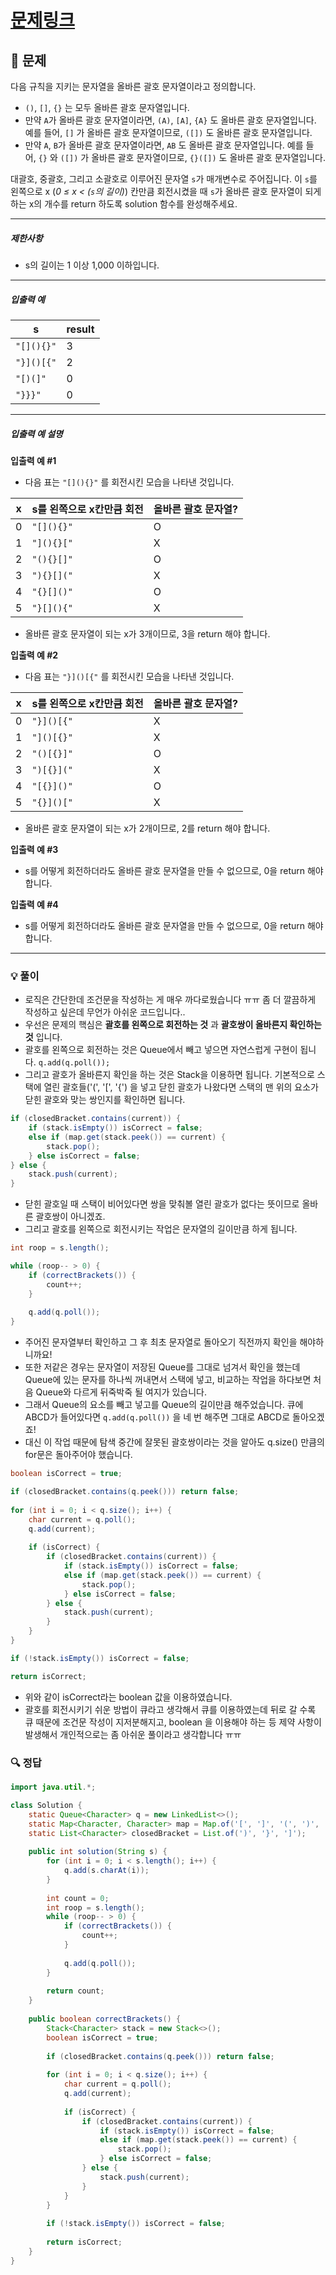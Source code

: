 # [문제링크](https://school.programmers.co.kr/learn/courses/30/lessons/76502)

## 📝 문제

다음 규칙을 지키는 문자열을 올바른 괄호 문자열이라고 정의합니다.

- `()`, `[]`, `{}` 는 모두 올바른 괄호 문자열입니다.
- 만약 `A`가 올바른 괄호 문자열이라면, `(A)`, `[A]`, `{A}` 도 올바른 괄호 문자열입니다. 예를 들어, `[]` 가 올바른 괄호 문자열이므로, `([])` 도 올바른 괄호 문자열입니다.
- 만약 `A`, `B`가 올바른 괄호 문자열이라면, `AB` 도 올바른 괄호 문자열입니다. 예를 들어, `{}` 와 `([])` 가 올바른 괄호 문자열이므로, `{}([])` 도 올바른 괄호 문자열입니다.

대괄호, 중괄호, 그리고 소괄호로 이루어진 문자열 `s`가 매개변수로 주어집니다. 이 `s`를 왼쪽으로 x (_0 ≤ x < (`s`의 길이)_) 칸만큼 회전시켰을 때 `s`가 올바른 괄호 문자열이 되게 하는 x의 개수를 return 하도록 solution 함수를 완성해주세요.

---

##### 제한사항

- s의 길이는 1 이상 1,000 이하입니다.

---

##### 입출력 예

|s|result|
|---|---|
|`"[](){}"`|3|
|`"}]()[{"`|2|
|`"[)(]"`|0|
|`"}}}"`|0|

---

##### 입출력 예 설명

**입출력 예 #1**

- 다음 표는 `"[](){}"` 를 회전시킨 모습을 나타낸 것입니다.

|x|s를 왼쪽으로 x칸만큼 회전|올바른 괄호 문자열?|
|---|---|---|
|0|`"[](){}"`|O|
|1|`"](){}["`|X|
|2|`"(){}[]"`|O|
|3|`"){}[]("`|X|
|4|`"{}[]()"`|O|
|5|`"}[](){"`|X|

- 올바른 괄호 문자열이 되는 x가 3개이므로, 3을 return 해야 합니다.

**입출력 예 #2**

- 다음 표는 `"}]()[{"` 를 회전시킨 모습을 나타낸 것입니다.

|x|s를 왼쪽으로 x칸만큼 회전|올바른 괄호 문자열?|
|---|---|---|
|0|`"}]()[{"`|X|
|1|`"]()[{}"`|X|
|2|`"()[{}]"`|O|
|3|`")[{}]("`|X|
|4|`"[{}]()"`|O|
|5|`"{}]()["`|X|

- 올바른 괄호 문자열이 되는 x가 2개이므로, 2를 return 해야 합니다.

**입출력 예 #3**

- s를 어떻게 회전하더라도 올바른 괄호 문자열을 만들 수 없으므로, 0을 return 해야 합니다.

**입출력 예 #4**

- s를 어떻게 회전하더라도 올바른 괄호 문자열을 만들 수 없으므로, 0을 return 해야 합니다.

---

### 💡 풀이

- 로직은 간단한데 조건문을 작성하는 게 매우 까다로웠습니다 ㅠㅠ 좀 더 깔끔하게 작성하고 싶은데 무언가 아쉬운 코드입니다..
- 우선은 문제의 핵심은 **괄호를 왼쪽으로 회전하는 것** 과 **괄호쌍이 올바른지 확인하는 것** 입니다.
- 괄호를 왼쪽으로 회전하는 것은 Queue에서 빼고 넣으면 자연스럽게 구현이 됩니다. `q.add(q.poll());`
- 그리고 괄호가 올바른지 확인을 하는 것은 Stack을 이용하면 됩니다. 기본적으로 스택에 열린 괄호들('(', '\[', '{') 을 넣고 닫힌 괄호가 나왔다면 스택의 맨 위의 요소가 닫힌 괄호와 맞는 쌍인지를 확인하면 됩니다.

```java
if (closedBracket.contains(current)) {
	if (stack.isEmpty()) isCorrect = false;
	else if (map.get(stack.peek()) == current) {
		stack.pop();
	} else isCorrect = false;
} else {
	stack.push(current);
}
```

- 닫힌 괄호일 때 스택이 비어있다면 쌍을 맞춰볼 열린 괄호가 없다는 뜻이므로 올바른 괄호쌍이 아니겠죠.
- 그리고 괄호를 왼쪽으로 회전시키는 작업은 문자열의 길이만큼 하게 됩니다.

```java
int roop = s.length();

while (roop-- > 0) {
	if (correctBrackets()) {
		count++;
	}
	
	q.add(q.poll());
}
```

- 주어진 문자열부터 확인하고 그 후 최초 문자열로 돌아오기 직전까지 확인을 해야하니까요!
- 또한 저같은 경우는 문자열이 저장된 Queue를 그대로 넘겨서 확인을 했는데 Queue에 있는 문자를 하나씩 꺼내면서 스택에 넣고, 비교하는 작업을 하다보면 처음 Queue와 다르게 뒤죽박죽 될 여지가 있습니다.
- 그래서 Queue의 요소를 빼고 넣고를 Queue의 길이만큼 해주었습니다. 큐에 ABCD가 들어있다면 `q.add(q.poll())` 을 네 번 해주면 그대로 ABCD로 돌아오겠죠!
- 대신 이 작업 때문에 탐색 중간에 잘못된 괄호쌍이라는 것을 알아도 q.size() 만큼의 for문은 돌아주어야 했습니다.

```java
boolean isCorrect = true;

if (closedBracket.contains(q.peek())) return false;
        
for (int i = 0; i < q.size(); i++) {
	char current = q.poll();
	q.add(current);
	
	if (isCorrect) {
		if (closedBracket.contains(current)) {
			if (stack.isEmpty()) isCorrect = false;
			else if (map.get(stack.peek()) == current) {
				stack.pop();
			} else isCorrect = false;
		} else {
			stack.push(current);
		}
	}
}

if (!stack.isEmpty()) isCorrect = false;

return isCorrect;
```

- 위와 같이 isCorrect라는 boolean 값을 이용하였습니다.
- 괄호를 회전시키기 쉬운 방법이 큐라고 생각해서 큐를 이용하였는데 뒤로 갈 수록 큐 때문에 조건문 작성이 지저분해지고, boolean 을 이용해야 하는 등 제약 사항이 발생해서 개인적으로는 좀 아쉬운 풀이라고 생각합니다 ㅠㅠ

### 🔍 정답

```java
import java.util.*;

class Solution {
    static Queue<Character> q = new LinkedList<>();
    static Map<Character, Character> map = Map.of('[', ']', '(', ')', '{', '}');
    static List<Character> closedBracket = List.of(')', '}', ']');
    
    public int solution(String s) {    
        for (int i = 0; i < s.length(); i++) {
            q.add(s.charAt(i));
        }
        
        int count = 0;
        int roop = s.length();
        while (roop-- > 0) {
            if (correctBrackets()) {
                count++;
            }
            
            q.add(q.poll());
        }
        
        return count;
    }
    
    public boolean correctBrackets() {
        Stack<Character> stack = new Stack<>();
        boolean isCorrect = true;
        
        if (closedBracket.contains(q.peek())) return false;
        
        for (int i = 0; i < q.size(); i++) {
            char current = q.poll();
            q.add(current);
            
            if (isCorrect) {
                if (closedBracket.contains(current)) {
                    if (stack.isEmpty()) isCorrect = false;
                    else if (map.get(stack.peek()) == current) {
                        stack.pop();
                    } else isCorrect = false;
                } else {
                    stack.push(current);
                }
            }
        }
        
        if (!stack.isEmpty()) isCorrect = false;
        
        return isCorrect;
    }
}
```
